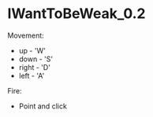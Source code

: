 IWantToBeWeak_0.2
=================

Movement:
  * up - 'W'
  * down - 'S'
  * right - 'D'
  * left - 'A'
  
Fire:
  * Point and click
